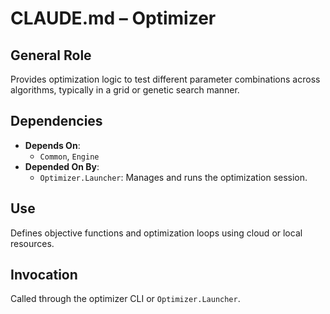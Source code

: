 # CLAUDE.md – Optimizer

## General Role
Provides optimization logic to test different parameter combinations across algorithms, typically in a grid or genetic search manner.

## Dependencies
- **Depends On**:
  - `Common`, `Engine`
- **Depended On By**:
  - `Optimizer.Launcher`: Manages and runs the optimization session.

## Use
Defines objective functions and optimization loops using cloud or local resources.

## Invocation
Called through the optimizer CLI or `Optimizer.Launcher`.
